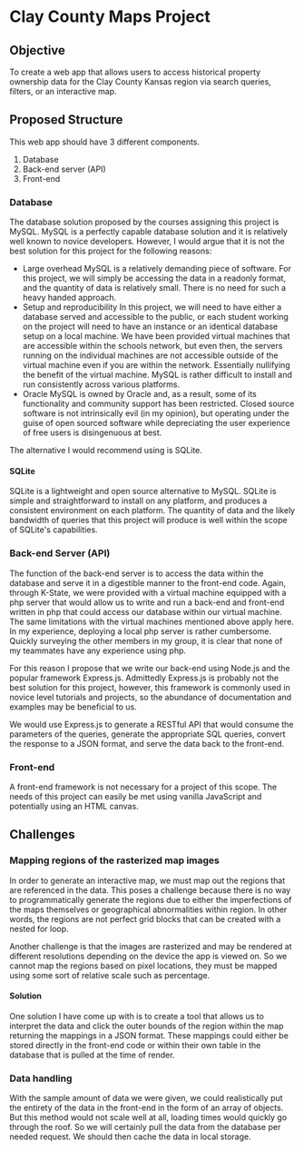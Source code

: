# Clay County Maps Project

## Objective

To create a web app that allows users to access historical property ownership data for the Clay County Kansas region via search queries, filters, or an interactive map.

## Proposed Structure

This web app should have 3 different components.

1. Database
2. Back-end server (API)
3. Front-end

### Database

The database solution proposed by the courses assigning this project is MySQL. MySQL is a perfectly capable database solution and it is relatively well known to novice developers. However, I would argue that it is not the best solution for this project for the following reasons:

- Large overhead
MySQL is a relatively demanding piece of software. For this project, we will simply be accessing the data in a readonly format, and the quantity of data is relatively small. There is no need for such a heavy handed approach.
- Setup and reproducibility
In this project, we will need to have either a database served and accessible to the public, or each student working on the project will need to have an instance or an identical database setup on a local machine. We have been provided virtual machines that are accessible within the schools network, but even then, the servers running on the individual machines are not accessible outside of the virtual machine even if you are within the network. Essentially nullifying the benefit of the virtual machine. MySQL is rather difficult to install and run consistently across various platforms.
- Oracle
MySQL is owned by Oracle and, as a result, some of its functionality and community support has been restricted. Closed source software is not intrinsically evil (in my opinion), but operating under the guise of open sourced software while depreciating the user experience of free users is disingenuous at best.

The alternative I would recommend using is SQLite.

#### SQLite

SQLite is a lightweight and open source alternative to MySQL. SQLite is simple and straightforward to install on any platform, and produces a consistent environment on each platform. The quantity of data and the likely bandwidth of queries that this project will produce is well within the scope of SQLite's capabilities.

### Back-end Server (API)

The function of the back-end server is to access the data within the database and serve it in a digestible manner to the front-end code. Again, through K-State, we were provided with a virtual machine equipped with a php server that would allow us to write and run a back-end and front-end written in php that could access our database within our virtual machine. The same limitations with the virtual machines mentioned above apply here. In my experience, deploying a local php server is rather cumbersome. Quickly surveying the other members in my group, it is clear that none of my teammates have any experience using php.

For this reason I propose that we write our back-end using Node.js and the popular framework Express.js. Admittedly Express.js is probably not the best solution for this project, however, this framework is commonly used in novice level tutorials and projects, so the abundance of documentation and examples may be beneficial to us.

We would use Express.js to generate a RESTful API that would consume the parameters of the queries, generate the appropriate SQL queries, convert the response to a JSON format, and serve the data back to the front-end.

### Front-end

A front-end framework is not necessary for a project of this scope. The needs of this project can easily be met using vanilla JavaScript and potentially using an HTML canvas.

## Challenges

### Mapping regions of the rasterized map images

In order to generate an interactive map, we must map out the regions that are referenced in the data. This poses a challenge because there is no way to programmatically generate the regions due to either the imperfections of the maps themselves or geographical abnormalities within region. In other words, the regions are not perfect grid blocks that can be created with a nested for loop.

Another challenge is that the images are rasterized and may be rendered at different resolutions depending on the device the app is viewed on. So we cannot map the regions based on pixel locations, they must be mapped using some sort of relative scale such as percentage.

#### Solution

One solution I have come up with is to create a tool that allows us to interpret the data and click the outer bounds of the region within the map returning the mappings in a JSON format. These mappings could either be stored directly in the front-end code or within their own table in the database that is pulled at the time of render.

### Data handling

With the sample amount of data we were given, we could realistically put the entirety of the data in the front-end in the form of an array of objects. But this method would not scale well at all, loading times would quickly go through the roof. So we will certainly pull the data from the database per needed request. We should then cache the data in local storage.
